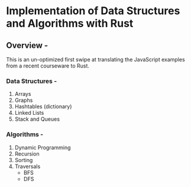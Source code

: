 # Implementation of Data Structures and Algorithms with Rust

## Overview -

This is an un-optimized first swipe at translating the JavaScript examples from a recent courseware to Rust.

### Data Structures -

1. Arrays
2. Graphs
3. Hashtables (dictionary)
4. Linked Lists
5. Stack and Queues

### Algorithms -

1. Dynamic Programming
2. Recursion
3. Sorting
4. Traversals
   - BFS
   - DFS
